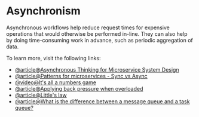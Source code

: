 # Asynchronism

Asynchronous workflows help reduce request times for expensive operations that would otherwise be performed in-line. They can also help by doing time-consuming work in advance, such as periodic aggregation of data.

To learn more, visit the following links:

- [@article@Asynchronous Thinking for Microservice System Design](https://www.datamachines.io/blog/asynchronous-thinking-for-microservice-system-design)
- [@article@Patterns for microservices - Sync vs Async](https://medium.com/inspiredbrilliance/patterns-for-microservices-e57a2d71ff9e)
- [@video@It's all a numbers game](https://www.youtube.com/watch?v=1KRYH75wgy4)
- [@article@Applying back pressure when overloaded](http://mechanical-sympathy.blogspot.com/2012/05/apply-back-pressure-when-overloaded.html)
- [@article@Little's law](https://en.wikipedia.org/wiki/Little%27s_law)
- [@article@What is the difference between a message queue and a task queue?](https://www.quora.com/What-is-the-difference-between-a-message-queue-and-a-task-queue-Why-would-a-task-queue-require-a-message-broker-like-RabbitMQ-Redis-Celery-or-IronMQ-to-function)
